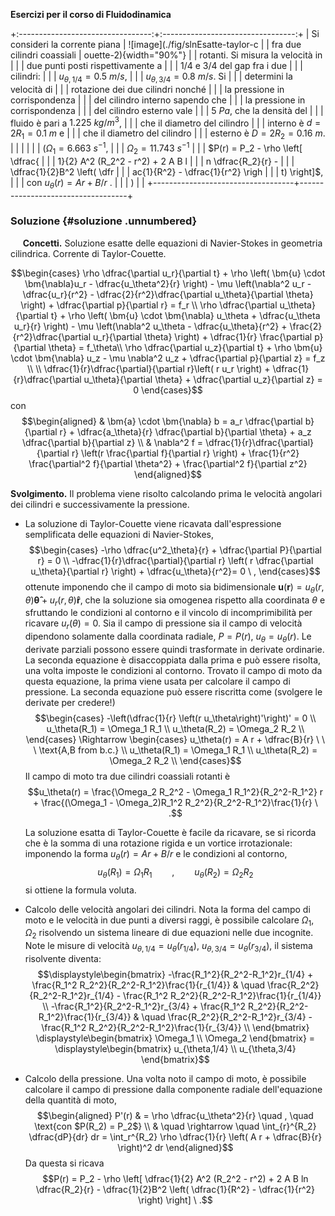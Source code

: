 **Esercizi per il corso di Fluidodinamica**

+:---------------------------------:+:---------------------------------:+
| Si consideri la corrente piana    | ![image](./fig/slnEsatte-taylor-c |
| fra due cilindri coassiali        | ouette-2){width="90%"}            |
| rotanti. Si misura la velocità in |                                   |
| due punti posti rispettivamente a |                                   |
| $1/4$ e $3/4$ del gap fra i due   |                                   |
| cilindri:                         |                                   |
| $u_{\theta,1/4} = 0.5\ m/s$,      |                                   |
| $u_{\theta,3/4} = 0.8\ m/s$. Si   |                                   |
| determini la velocità di          |                                   |
| rotazione dei due cilindri nonché |                                   |
| la pressione in corrispondenza    |                                   |
| del cilindro interno sapendo che  |                                   |
| la pressione in corrispondenza    |                                   |
| del cilindro esterno vale         |                                   |
| $5\ Pa$, che la densità del       |                                   |
| fluido è pari a $1.225\ kg/m^3$,  |                                   |
| che il diametro del cilindro      |                                   |
| interno è $d =2 R_1=0.1 \ m$ e    |                                   |
| che il diametro del cilindro      |                                   |
| esterno è $D = 2 R_2 = 0.16 \ m$. |                                   |
|                                   |                                   |
| ($\Omega_{1}=6.663\ s^{-1}$,      |                                   |
| $\Omega_{2}=11.743\ s^{-1}$       |                                   |
| $P(r) = P_2 - \rho \left[ \dfrac{ |                                   |
| 1}{2} A^2 (R_2^2 - r^2) + 2 A B l |                                   |
| n \dfrac{R_2}{r} -                |                                   |
|       \dfrac{1}{2}B^2 \left( \dfr |                                   |
| ac{1}{R^2} - \dfrac{1}{r^2} \righ |                                   |
| t)  \right]$,                     |                                   |
| con $u_{\theta}(r) = A r + B/r$ . |                                   |
| )                                 |                                   |
+-----------------------------------+-----------------------------------+

### Soluzione {#soluzione .unnumbered}

     **Concetti.** Soluzione esatte delle equazioni di Navier-Stokes in
geometria cilindrica. Corrente di Taylor-Couette.

$$\begin{cases}
    \rho \dfrac{\partial u_r}{\partial t}
    + \rho \left( \bm{u} \cdot \bm{\nabla}u_r - \dfrac{u_\theta^2}{r} \right)
    - \mu \left(\nabla^2 u_r 
       - \dfrac{u_r}{r^2} 
       - \dfrac{2}{r^2}\dfrac{\partial u_\theta}{\partial \theta} \right)  
       + \dfrac{\partial p}{\partial r} = f_r \\
    \rho \dfrac{\partial u_\theta}{\partial t}
    + \rho \left( \bm{u} \cdot \bm{\nabla} u_\theta + \dfrac{u_\theta u_r}{r} \right)
    - \mu \left(\nabla^2 u_\theta 
       - \dfrac{u_\theta}{r^2} 
       + \frac{2}{r^2}\dfrac{\partial u_r}{\partial \theta}  \right) 
    + \dfrac{1}{r} \frac{\partial p}{\partial \theta} = f_\theta\\
    \rho \dfrac{\partial u_z}{\partial t}
    + \rho \bm{u} \cdot \bm{\nabla} u_z
    - \mu \nabla^2 u_z
    + \dfrac{\partial p}{\partial z} = f_z \\ \\
    \dfrac{1}{r}\dfrac{\partial}{\partial r}\left( r u_r \right) 
    + \dfrac{1}{r}\dfrac{\partial u_\theta}{\partial \theta} 
    + \dfrac{\partial u_z}{\partial z} = 0
  \end{cases}$$ con $$\begin{aligned}
  & \bm{a} \cdot \bm{\nabla} b = a_r \dfrac{\partial b}{\partial r} 
     + \dfrac{a_\theta}{r} \dfrac{\partial b}{\partial \theta}  
     + a_z \dfrac{\partial b}{\partial z} \\
  & \nabla^2 f = \dfrac{1}{r}\dfrac{\partial}{\partial r}
                      \left(r \frac{\partial f}{\partial r} \right) +
               \frac{1}{r^2} \frac{\partial^2 f}{\partial \theta^2} + 
               \frac{\partial^2 f}{\partial z^2} 
  \end{aligned}$$

**Svolgimento.** Il problema viene risolto calcolando prima le velocità
angolari dei cilindri e successivamente la pressione.

-   La soluzione di Taylor-Couette viene ricavata dall'espressione
    semplificata delle equazioni di Navier-Stokes, $$\begin{cases}
      -\rho \dfrac{u^2_\theta}{r} + \dfrac{\partial P}{\partial r} = 0 \\
      -\dfrac{1}{r}\dfrac{\partial}{\partial r} \left( r \dfrac{\partial u_\theta}{\partial r}  \right)  + \dfrac{u_\theta}{r^2}= 0 \ ,
    \end{cases}$$ ottenute imponendo che il campo di moto sia
    bidimensionale
    $\bm{u}(\bm{r}) = u_{\theta}(r,\theta) \bm{\hat{\theta}} + u_r (r,\theta) \bm{\hat{r}}$,
    che la soluzione sia omogenea rispetto alla coordinata $\theta$ e
    sfruttando le condizioni al contorno e il vincolo di
    incomprimibilità per ricavare $u_r(\theta) = 0$. Sia il campo di
    pressione sia il campo di velocità dipendono solamente dalla
    coordinata radiale, $P = P(r)$, $u_\theta = u_\theta (r)$. Le
    derivate parziali possono essere quindi trasformate in derivate
    ordinarie. La seconda equazione è disaccoppiata dalla prima e può
    essere risolta, una volta imposte le condizioni al contorno. Trovato
    il campo di moto da questa equazione, la prima viene usata per
    calcolare il campo di pressione. La seconda equazione può essere
    riscritta come (svolgere le derivate per credere!) $$\begin{cases}
      -\left(\dfrac{1}{r} \left(r u_\theta\right)'\right)' = 0 \\
      u_\theta(R_1) = \Omega_1 R_1 \\
      u_\theta(R_2) = \Omega_2 R_2 \\
    \end{cases}
    \Rightarrow
    \begin{cases}
      u_\theta(r) = A r + \dfrac{B}{r} \ \ \ \text{A,B from b.c.} \\
      u_\theta(R_1) = \Omega_1 R_1 \\
      u_\theta(R_2) = \Omega_2 R_2 \\
    \end{cases}$$ Il campo di moto tra due cilindri coassiali rotanti è
    $$u_\theta(r) = \frac{\Omega_2 R_2^2 - \Omega_1 R_1^2}{R_2^2-R_1^2} r +
       \frac{(\Omega_1 - \Omega_2)R_1^2 R_2^2}{R_2^2-R_1^2}\frac{1}{r} \ .$$

    La soluzione esatta di Taylor-Couette è facile da ricavare, se si
    ricorda che è la somma di una rotazione rigida e un vortice
    irrotazionale: imponendo la forma $u_\theta (r) = A r + B/r$ e le
    condizioni al contorno,
    $$u_{\theta}(R_1) = \Omega_1 R_1 \qquad , \qquad  u_{\theta}(R_2) = \Omega_2 R_2$$
    si ottiene la formula voluta.

-   Calcolo delle velocità angolari dei cilindri. Nota la forma del
    campo di moto e le velocità in due punti a diversi raggi, è
    possibile calcolare $\Omega_1$, $\Omega_2$ risolvendo un sistema
    lineare di due equazioni nelle due incognite. Note le misure di
    velocità $u_{\theta,1/4} = u_{\theta}(r_{1/4})$,
    $u_{\theta,3/4} = u_{\theta}(r_{3/4})$, il sistema risolvente
    diventa: $$\displaystyle\begin{bmatrix}
      -\frac{R_1^2}{R_2^2-R_1^2}r_{1/4} + \frac{R_1^2 R_2^2}{R_2^2-R_1^2}\frac{1}{r_{1/4}} & \quad
       \frac{R_2^2}{R_2^2-R_1^2}r_{1/4} - \frac{R_1^2 R_2^2}{R_2^2-R_1^2}\frac{1}{r_{1/4}} \\ 
      -\frac{R_1^2}{R_2^2-R_1^2}r_{3/4} + \frac{R_1^2 R_2^2}{R_2^2-R_1^2}\frac{1}{r_{3/4}} & \quad
       \frac{R_2^2}{R_2^2-R_1^2}r_{3/4} - \frac{R_1^2 R_2^2}{R_2^2-R_1^2}\frac{1}{r_{3/4}} \\
     \end{bmatrix}
     \displaystyle\begin{bmatrix}
      \Omega_1 \\ \Omega_2
     \end{bmatrix} =
     \displaystyle\begin{bmatrix}
      u_{\theta,1/4} \\ u_{\theta,3/4}
     \end{bmatrix}$$

-   Calcolo della pressione. Una volta noto il campo di moto, è
    possibile calcolare il campo di pressione dalla componente radiale
    dell'equazione della quantità di moto, $$\begin{aligned}
      P'(r) & = \rho \dfrac{u_\theta^2}{r} \quad , \quad \text{con $P(R_2) = P_2$} \\
     & \quad \rightarrow \quad
     \int_{r}^{R_2} \dfrac{dP}{dr} dr 
          = \int_r^{R_2} \rho \dfrac{1}{r} \left( A r + \dfrac{B}{r} \right)^2 dr
    \end{aligned}$$ Da questa si ricava
    $$P(r) = P_2 - \rho \left[ \dfrac{1}{2} A^2 (R_2^2 - r^2) + 2 A B ln \dfrac{R_2}{r} - 
          \dfrac{1}{2}B^2 \left( \dfrac{1}{R^2} - \dfrac{1}{r^2} \right)  \right] \ .$$
